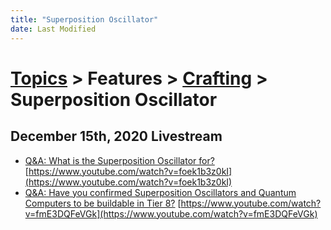 ```yaml
---
title: "Superposition Oscillator"
date: Last Modified
---
```

# [Topics](../../../topics.md) > Features > [Crafting](../../../topics/features/crafting.md) > Superposition Oscillator

## December 15th, 2020 Livestream
* [Q&A: What is the Superposition Oscillator for?](../../../transcriptions/yt-foek1b3z0kI.md) [https://www.youtube.com/watch?v=foek1b3z0kI](https://www.youtube.com/watch?v=foek1b3z0kI)
* [Q&A: Have you confirmed Superposition Oscillators and Quantum Computers to be buildable in Tier 8?](../../../transcriptions/yt-fmE3DQFeVGk.md) [https://www.youtube.com/watch?v=fmE3DQFeVGk](https://www.youtube.com/watch?v=fmE3DQFeVGk)
